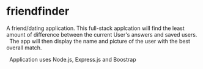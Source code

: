 # friendfinder

A friend/dating application.  This full-stack applcation will find the least amount of difference between the current User's answers and saved users. 
&nbsp;
The app will then display the name and picture of the user with the best overall match.


&nbsp;
Application uses Node.js, Express.js and Boostrap